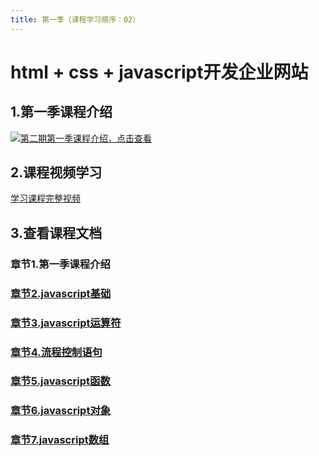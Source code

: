 ```yaml
---
title: 第一季（课程学习顺序：02） 
---
```

# html + css + javascript开发企业网站
## 1.第一季课程介绍
[![](/hear.jpg '第二期第一季课程介绍，点击查看')](https://www.bilibili.com/video/BV1YY411679o/?vd_source=9a6ee0d7e6c1657e4a7381c1f8f18f4b)
## 2.课程视频学习
[学习课程完整视频](https://study.163.com/course/courseMain.htm?courseId=1213374826&share=2&shareId=480000002289674 '点击学习课程完整视频')
## 3.查看课程文档
### 章节1.第一季课程介绍 
### <a href="/secondless/w-a/javascript基础" target="_blank" title="点击查看课程文档">章节2.javascript基础</a>
### <a href="/secondless/w-a/javascript运算符" target="_blank" title="点击查看课程文档">章节3.javascript运算符</a>
### <a href="/secondless/w-a/流程控制语句" target="_blank" title="点击查看课程文档">章节4.流程控制语句</a>
### <a href="/secondless/w-a/javascript函数" target="_blank" title="点击查看课程文档">章节5.javascript函数</a>
### <a href="/secondless/w-a/javascript对象" target="_blank" title="点击查看课程文档">章节6.javascript对象</a>
### <a href="/secondless/w-a/javascript数组" target="_blank" title="点击查看课程文档">章节7.javascript数组</a>
